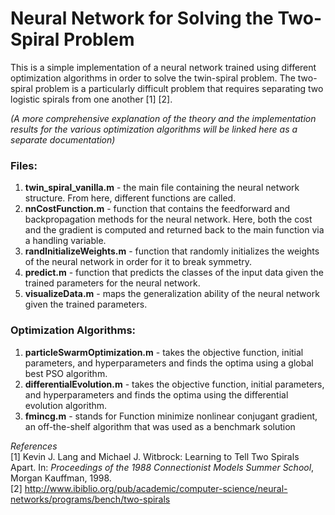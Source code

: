 # Neural Network for Solving the Two-Spiral Problem
This is a simple implementation of a neural network trained using different optimization algorithms in order to solve the twin-spiral problem. The two-spiral problem is a particularly difficult problem that requires separating two logistic spirals from one another [1] [2]. 

*(A more comprehensive explanation of the theory and the implementation results for the various optimization algorithms will be linked here as a separate documentation)*

### Files:
1. **twin_spiral_vanilla.m** - the main file containing the neural network structure. From here, different functions are called. 
2. **nnCostFunction.m** - function that contains the feedforward and backpropagation methods for the neural network. Here, both the cost and the gradient is computed and returned back to the main function via a handling variable.
3. **randInitializeWeights.m** - function that randomly initializes the weights of the neural network in order for it to break symmetry.
4. **predict.m** - function that predicts the classes of the input data given the trained parameters for the neural network.
5. **visualizeData.m** - maps the generalization ability of the neural network given the trained parameters.

### Optimization Algorithms:
1. **particleSwarmOptimization.m** - takes the objective function, initial parameters, and hyperparameters and finds the optima using a global best PSO algorithm.
2. **differentialEvolution.m** - takes the objective function, initial parameters, and hyperparameters and finds the optima using the differential evolution algorithm.
3. **fmincg.m** - stands for Function minimize nonlinear conjugant gradient, an off-the-shelf algorithm that was used as a benchmark solution

*References*  
[1] Kevin J. Lang and Michael J. Witbrock: Learning to Tell Two Spirals Apart. In: *Proceedings of the 1988 Connectionist Models Summer School*, Morgan Kauffman, 1998.  
[2] http://www.ibiblio.org/pub/academic/computer-science/neural-networks/programs/bench/two-spirals
